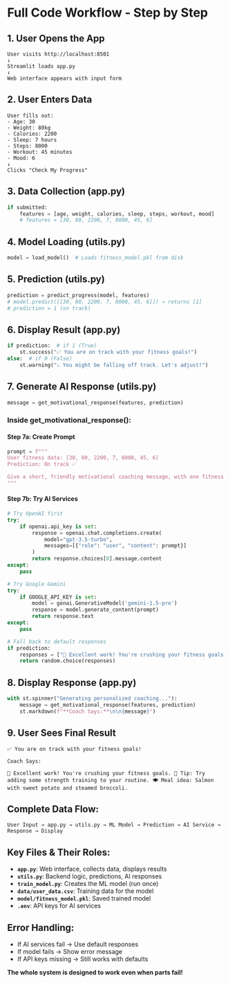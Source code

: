 # Full Code Workflow - Step by Step

## 1. User Opens the App
```
User visits http://localhost:8501
↓
Streamlit loads app.py
↓
Web interface appears with input form
```

## 2. User Enters Data
```
User fills out:
- Age: 30
- Weight: 80kg  
- Calories: 2200
- Sleep: 7 hours
- Steps: 8000
- Workout: 45 minutes
- Mood: 6
↓
Clicks "Check My Progress"
```

## 3. Data Collection (app.py)
```python
if submitted:
    features = [age, weight, calories, sleep, steps, workout, mood]
    # features = [30, 80, 2200, 7, 8000, 45, 6]
```

## 4. Model Loading (utils.py)
```python
model = load_model()  # Loads fitness_model.pkl from disk
```

## 5. Prediction (utils.py)
```python
prediction = predict_progress(model, features)
# model.predict([[30, 80, 2200, 7, 8000, 45, 6]]) → returns [1]
# prediction = 1 (on track)
```

## 6. Display Result (app.py)
```python
if prediction:  # if 1 (True)
    st.success("✅ You are on track with your fitness goals!")
else:  # if 0 (False)
    st.warning("⚠️ You might be falling off track. Let's adjust!")
```

## 7. Generate AI Response (utils.py)
```python
message = get_motivational_response(features, prediction)
```

### Inside get_motivational_response():

#### Step 7a: Create Prompt
```python
prompt = f"""
User fitness data: [30, 80, 2200, 7, 8000, 45, 6]
Prediction: On track ✅

Give a short, friendly motivational coaching message, with one fitness tip and one meal idea.
"""
```

#### Step 7b: Try AI Services
```python
# Try OpenAI first
try:
    if openai.api_key is set:
        response = openai.chat.completions.create(
            model="gpt-3.5-turbo",
            messages=[{"role": "user", "content": prompt}]
        )
        return response.choices[0].message.content
except:
    pass

# Try Google Gemini
try:
    if GOOGLE_API_KEY is set:
        model = genai.GenerativeModel('gemini-1.5-pro')
        response = model.generate_content(prompt)
        return response.text
except:
    pass

# Fall back to default responses
if prediction:
    responses = ["🎯 Excellent work! You're crushing your fitness goals...", ...]
    return random.choice(responses)
```

## 8. Display Response (app.py)
```python
with st.spinner("Generating personalized coaching..."):
    message = get_motivational_response(features, prediction)
    st.markdown(f"**Coach Says:**\n\n{message}")
```

## 9. User Sees Final Result
```
✅ You are on track with your fitness goals!

Coach Says:

🎯 Excellent work! You're crushing your fitness goals. 💪 Tip: Try adding some strength training to your routine. 🍽️ Meal idea: Salmon with sweet potato and steamed broccoli.
```

## Complete Data Flow:
```
User Input → app.py → utils.py → ML Model → Prediction → AI Service → Response → Display
```

## Key Files & Their Roles:

- **`app.py`**: Web interface, collects data, displays results
- **`utils.py`**: Backend logic, predictions, AI responses
- **`train_model.py`**: Creates the ML model (run once)
- **`data/user_data.csv`**: Training data for the model
- **`model/fitness_model.pkl`**: Saved trained model
- **`.env`**: API keys for AI services

## Error Handling:
- If AI services fail → Use default responses
- If model fails → Show error message
- If API keys missing → Still works with defaults

**The whole system is designed to work even when parts fail!** 